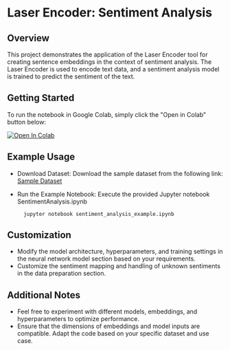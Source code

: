 # Laser Encoder: Sentiment Analysis

## Overview

This project demonstrates the application of the Laser Encoder tool for creating sentence embeddings in the context of sentiment analysis. The Laser Encoder is used to encode text data, and a sentiment analysis model is trained to predict the sentiment of the text.

## Getting Started

To run the notebook in Google Colab, simply click the "Open in Colab" button below:

[![Open In Colab](https://colab.research.google.com/assets/colab-badge.svg)](https://colab.research.google.com/drive/12gQUG7rPJvOVeWQkpMFzMiixqwDIdv4W?usp=sharing)

## Example Usage

- Download Dataset:
    Download the sample dataset from the following link: [Sample Dataset](https://www.kaggle.com/datasets/abhi8923shriv/sentiment-analysis-dataset)

- Run the Example Notebook:
    Execute the provided Jupyter notebook SentimentAnalysis.ipynb

        jupyter notebook sentiment_analysis_example.ipynb


## Customization

- Modify the model architecture, hyperparameters, and training settings in the neural network model section based on your requirements.
- Customize the sentiment mapping and handling of unknown sentiments in the data preparation section.

## Additional Notes
- Feel free to experiment with different models, embeddings, and hyperparameters to optimize performance.
- Ensure that the dimensions of embeddings and model inputs are compatible.
Adapt the code based on your specific dataset and use case.